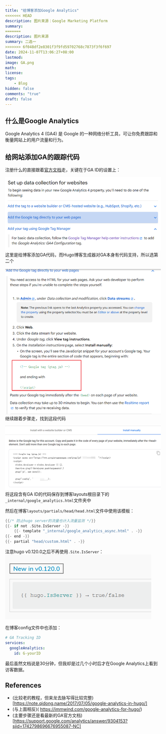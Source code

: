 ```yaml
---
title: "给博客添加Google Analytics"
<<<<<<< HEAD
description: 图片来源：Google Marketing Platform
summary: 
=======
description: 图片来源
summary: 二选一
>>>>>>> 6f048df2e8301f3f9fd59702768c7873f3f6f697
date: 2024-11-07T13:06:27+08:00
lastmod:
image: GA.png
math: 
license: 
tags:
    - Blog
hidden: false
comments: "true"
draft: false
---
```

## 什么是Google Analytics
Google Analytics 4 (GA4) 是 Google 的一种网络分析工具，可让你免费跟踪和衡量网站上的用户流量和行为。

## 给网站添加GA的跟踪代码

注册什么的直接跟着[官方文档](https://support.google.com/analytics/answer/9304153?sjid=1742798696676955087-NC#zippy=)走，关键在于GA ID的设置上：

![set up data collection](GA2.png)
这里是给博客添加GA代码，而Hugo博客生成器对GA本身有代码支持，所以选第二个

![add the Google tag directly](GA3.png)
继续跟着步骤走，找到这段代码

![tag instruction](GA4.png)
将这段含有GA ID的代码保存到博客layouts根目录下的 `_internal/google_analytics.html`文件夹中

然后在博客`layouts/partials/head/head.html`文件中使用该模板：
```go
{{/* 防止hugo server的流量也计入流量监测 */}}
{{- if not .Site.IsServer -}}
    {{- template "_internal/google_analytics_async.html" . -}}
{{- end -}}
{{- partial "head/custom.html" . -}}
```

注意hugo v0.120.0之后不再使用`.Site.IsServer`：
![hugo version](hugo1.png)

在博客config文件中也添加：
```yaml
# GA Tracking ID
services:
  googleAnalytics:
    id: G-yourID
```

最后虽然文档说是30分钟，但我却是过几个小时后才在Google Analytics上看到访客数据。
## References

- (比较老的教程，但来龙去脉写得比较完整)[https://note.qidong.name/2017/07/05/google-analytics-in-hugo/]
- (与上面相反)( https://immwind.com/google-analytics-for-hugo/)
- (主要步骤还是看最新的GA官方文档)[https://support.google.com/analytics/answer/9304153?sjid=1742798696676955087-NC]